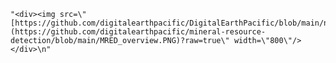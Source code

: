 
    "<div><img src=\"[https://github.com/digitalearthpacific/DigitalEarthPacific/blob/main/notebooks/DEP_LCAST/reference_materials/images/1B/1.a.png](https://github.com/digitalearthpacific/mineral-resource-detection/blob/main/MRED_overview.PNG)?raw=true\" width=\"800\"/></div>\n"
